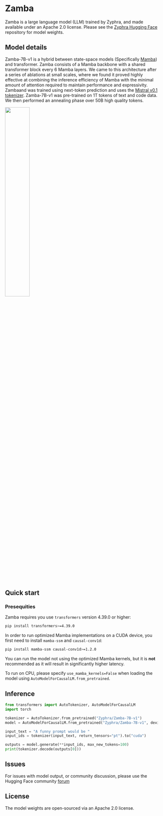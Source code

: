 # Zamba

Zamba is a large language model (LLM) trained by Zyphra, and made available under an Apache 2.0 license. Please see the [Zyphra Hugging Face](https://huggingface.co/collections/zyphra/) repository for model weights.


## Model details

Zamba-7B-v1 is a hybrid between state-space models (Specifically [Mamba](https://github.com/state-spaces/mamba)) and transformer. Zamba consists of a Mamba backbone with a shared transformer block every 6 Mamba layers. We came to this architecture after a series of ablations at small scales, where we found it proved highly effective at combining the inference efficiency of Mamba with the minimal amount of attention required to maintain performance and expressivity. Zambaand was trained using next-token prediction and uses the [Mistral v0.1 tokenizer](https://huggingface.co/mistralai/Mistral-7B-v0.1).  Zamba-7B-v1 was pre-trained on 1T tokens of text and code data. We then performed an annealing phase over 50B high quality tokens.

<img src="https://github.com/Zyphra/HF-zamba/blob/main/zamba-arch.png" width=40% height=40% />


## Quick start

### Presequities

Zamba requires you use `transformers` version 4.39.0 or higher:
```bash
pip install transformers>=4.39.0
```

In order to run optimized Mamba implementations on a CUDA device, you first need to install `mamba-ssm` and `causal-conv1d`:
```bash
pip install mamba-ssm causal-conv1d>=1.2.0
```

You can run the model not using the optimized Mamba kernels, but it is **not** recommended as it will result in significantly higher latency. 

To run on CPU, please specify `use_mamba_kernels=False` when loading the model using ``AutoModelForCausalLM.from_pretrained``.

## Inference

```python
from transformers import AutoTokenizer, AutoModelForCausalLM
import torch

tokenizer = AutoTokenizer.from_pretrained("Zyphra/Zamba-7B-v1")
model = AutoModelForCausalLM.from_pretrained("Zyphra/Zamba-7B-v1", device_map="auto", torch_dtype=torch.bfloat16)

input_text = "A funny prompt would be "
input_ids = tokenizer(input_text, return_tensors="pt").to("cuda")

outputs = model.generate(**input_ids, max_new_tokens=100)
print(tokenizer.decode(outputs[0]))
```


## Issues
For issues with model output, or community discussion, please use the Hugging Face community [forum](https://huggingface.co/zyphra/zamba-7b)

## License

The model weights are open-sourced via an Apache 2.0 license.
